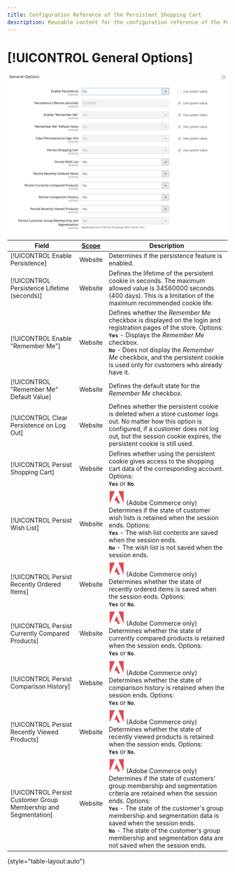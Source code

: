 ```yaml
---
title: Configuration Reference of the Persistent Shopping Cart
description: Reusable content for the configuration reference of the Persistent Shopping Cart.
---
```


# [!UICONTROL General Options]

![General Options](/help/configuration-reference/customers/assets/persistent-shopping-cart-general.png)<!-- zoom -->

<!-- [General Options](https://docs.magento.com/user-guide/sales/cart-persistent-configuration.html) -->

|Field| [Scope](/help/getting-started/websites-stores-views.md#scope-settings) |Description|
|--- |------------------------------------------------------------------------|--- |
|[!UICONTROL Enable Persistence]| Website                                                                |Determines if the persistence feature is enabled.|
|[!UICONTROL Persistence Lifetime (seconds)]| Website                                                                |Defines the lifetime of the persistent cookie in seconds. The maximum allowed value is 34560000 seconds (400 days). This is a limitation of the maximum recommended cookie life.|
|[!UICONTROL Enable "Remember Me"]| Website                                                                |Defines whether the _Remember Me_ checkbox is displayed on the login and registration pages of the store. Options: <br/>**`Yes`** - Displays the _Remember Me_ checkbox. <br/>**`No`** - Does not display the _Remember Me_ checkbox, and the persistent cookie is used only for customers who already have it.|
|[!UICONTROL "Remember Me" Default Value]| Website                                                                |Defines the default state for the _Remember Me_ checkbox.|
|[!UICONTROL Clear Persistence on Log Out]| Website                                                                |Defines whether the persistent cookie is deleted when a store customer logs out. No matter how this option is configured, if a customer does not log out, but the session cookie expires, the persistent cookie is still used.|
|[!UICONTROL Persist Shopping Cart]| Website                                                                |Defines whether using the persistent cookie gives access to the shopping cart data of the corresponding account. Options: <br/>**`Yes`** or **`No`**.|
|[!UICONTROL Persist Wish List]| Website                                                                |![Adobe Commerce](/help/assets/adobe-logo.svg) (Adobe Commerce only) Determines if the state of customer wish lists is retained when the session ends. Options: <br/>**`Yes`** - The wish list contents are saved when the session ends. <br/>**`No`** - The wish list is not saved when the session ends.|
|[!UICONTROL Persist Recently Ordered Items]| Website                                                                |![Adobe Commerce](/help/assets/adobe-logo.svg) (Adobe Commerce only) Determines whether the state of recently ordered items is saved when the session ends. Options: <br/>**`Yes`** or **`No`**.|
|[!UICONTROL Persist Currently Compared Products]| Website                                                                |![Adobe Commerce](/help/assets/adobe-logo.svg) (Adobe Commerce only) Determines whether the state of currently compared products is retained when the session ends. Options: <br/>**`Yes`** or **`No`**. |
|[!UICONTROL Persist Comparison History]| Website                                                                |![Adobe Commerce](/help/assets/adobe-logo.svg) (Adobe Commerce only) Determines whether the state of comparison history is retained when the session ends. Options: <br/>**`Yes`** or **`No`**.|
|[!UICONTROL Persist Recently Viewed Products]| Website                                                                |![Adobe Commerce](/help/assets/adobe-logo.svg) (Adobe Commerce only) Determines whether the state of recently viewed products is retained when the session ends. Options: <br/>**`Yes`** or **`No`**.|
|[!UICONTROL Persist Customer Group Membership and Segmentation]| Website                                                                |![Adobe Commerce](/help/assets/adobe-logo.svg) (Adobe Commerce only) Determines if the state of customers' group membership and segmentation criteria are retained when the session ends. Options: <br/>**`Yes`** - The state of the customer's group membership and segmentation data is saved when the session ends. <br/>**`No`** - The state of the customer's group membership and segmentation data are not saved when the session ends.|

{style="table-layout:auto"}
